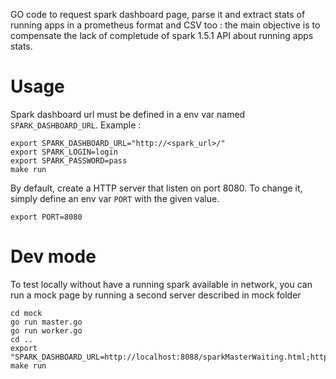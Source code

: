 GO code to request spark dashboard page, parse it and extract stats of 
running apps in a prometheus format and CSV too : the main objective is 
to compensate the lack of completude of spark 1.5.1 API about running 
apps stats.

# Usage

Spark dashboard url must be defined in a env var named `SPARK_DASHBOARD_URL`.
Example :
```
export SPARK_DASHBOARD_URL="http://<spark_url>/"
export SPARK_LOGIN=login
export SPARK_PASSWORD=pass
make run
```

By default, create a HTTP server that listen on port 8080. To change it,
simply define an env var `PORT` with the given value.
```
export PORT=8080
```



# Dev mode

To test locally without have a running spark available in network, you can 
run a mock page by running a second server described in mock folder

```
cd mock
go run master.go
go run worker.go
cd ..
export "SPARK_DASHBOARD_URL=http://localhost:8088/sparkMasterWaiting.html;http://localhost:8088/sparkMasterActive.html"
make run
```
